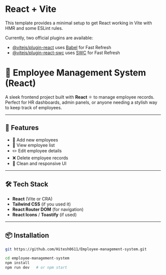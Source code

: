 # React + Vite

This template provides a minimal setup to get React working in Vite with HMR and some ESLint rules.

Currently, two official plugins are available:

- [@vitejs/plugin-react](https://github.com/vitejs/vite-plugin-react/blob/main/packages/plugin-react/README.md) uses [Babel](https://babeljs.io/) for Fast Refresh
- [@vitejs/plugin-react-swc](https://github.com/vitejs/vite-plugin-react-swc) uses [SWC](https://swc.rs/) for Fast Refresh

# 🚀 Employee Management System (React)

A sleek frontend project built with **React** ⚛️ to manage employee records. Perfect for HR dashboards, admin panels, or anyone needing a stylish way to keep track of employees.

---

## 🎯 Features

- 👤 Add new employees
- 📄 View employee list
- ✏️ Edit employee details
- ❌ Delete employee records
- 💅 Clean and responsive UI

---

## 🛠️ Tech Stack

- **React** (Vite or CRA)
- **Tailwind CSS** (if you used it)
- **React Router DOM** (for navigation)
- **React Icons** / **Toastify** (if used)

---

## 📦 Installation

```bash
git https://github.com/Hitesh0611/Employee-management-system.git 

cd employee-management-system
npm install
npm run dev   # or npm start
